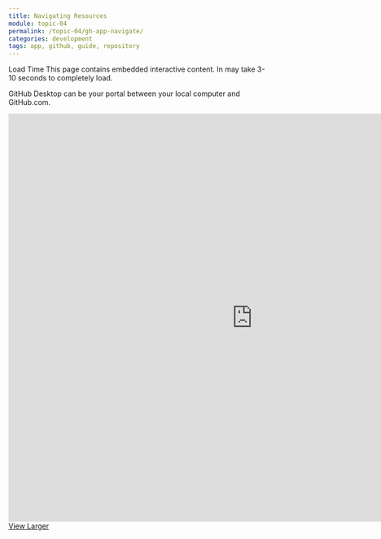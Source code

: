 ```yaml
---
title: Navigating Resources
module: topic-04
permalink: /topic-04/gh-app-navigate/
categories: development
tags: app, github, guide, repository
---
```


<div class="divider-heading"></div>


<span class="label label-warning">Load Time</span> This page contains embedded interactive content. In may take 3-10 seconds to completely load.

GitHub Desktop can be your portal between your local computer and GitHub.com.

<iframe src="https://umontanamediaarts.com/MART341/wp-admin/admin-ajax.php?action=h5p_embed&id=23" width="958" height="803" frameborder="0" allowfullscreen="allowfullscreen"></iframe><script src="https://umontanamediaarts.com/MART341/wp-content/plugins/h5p/h5p-php-library/js/h5p-resizer.js" charset="UTF-8"></script>
<a href="https://umontanamediaarts.com/MART341/wp-admin/admin-ajax.php?action=h5p_embed&id=23" class="btn btn-default btn-xs" target="_blank">View Larger</a>
